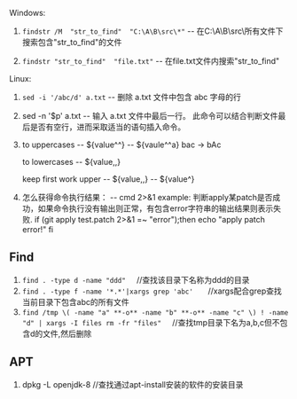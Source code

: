 Windows:
1. `findstr /M  "str_to_find"  "C:\A\B\src\*"`
-- 在C:\A\B\src\所有文件下搜索包含"str_to_find"的文件

2. `findstr "str_to_find"  "file.txt"`
-- 在file.txt文件内搜索"str_to_find"


Linux:
1. `sed -i '/abc/d' a.txt`
-- 删除 a.txt 文件中包含 abc 字母的行

2. sed -n '$p' a.txt
-- 输入 a.txt 文件中最后一行。 此命令可以结合判断文件最后是否有空行，进而采取适当的语句插入命令。

3. to uppercases
   -- ${value^^}
   -- ${vaule^^a} bac -> bAc
    
   to lowercases
   -- ${value,,}
 
   keep first work upper
   -- ${value,,}
   -- ${value^}

4. 怎么获得命令执行结果：
  -- cmd 2>&1
  example: 判断apply某patch是否成功，如果命令执行没有输出则正常，有包含error字符串的输出结果则表示失败.
           if (git apply test.patch 2>&1 =~ "error");then
               echo "apply patch error!"
           fi
## Find
1. `find . -type d -name "ddd"`  &nbsp; &nbsp; //查找该目录下名称为ddd的目录
3. `find . -type f -name '*.*'|xargs grep 'abc' ` &nbsp; &nbsp; //xargs配合grep查找当前目录下包含abc的所有文件
4. `find /tmp \( -name "a" **-o** -name "b" **-o** -name "c" \) ! -name "d" | xargs -I files rm -fr "files"`  &nbsp; &nbsp;  //查找tmp目录下名为a,b,c但不包含d的文件,然后删除

## APT
1. dpkg -L openjdk-8  //查找通过apt-install安装的软件的安装目录
